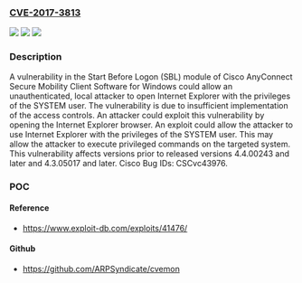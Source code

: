 ### [CVE-2017-3813](https://cve.mitre.org/cgi-bin/cvename.cgi?name=CVE-2017-3813)
![](https://img.shields.io/static/v1?label=Product&message=Cisco%20AnyConnect%20Secure%20Mobility%20Client%20Software%20for%20Windows%20Versions%20prior%20to%20released%20versions%204.4.00243%20and%20later%20and%204.3.05017%20and%20later.&color=blue)
![](https://img.shields.io/static/v1?label=Version&message=Cisco%20AnyConnect%20Secure%20Mobility%20Client%20Software%20for%20Windows%20Versions%20prior%20to%20released%20versions%204.4.00243%20and%20later%20and%204.3.05017%20and%20later.%20&color=brightgreen)
![](https://img.shields.io/static/v1?label=Vulnerability&message=CWE-264&color=brightgreen)

### Description

A vulnerability in the Start Before Logon (SBL) module of Cisco AnyConnect Secure Mobility Client Software for Windows could allow an unauthenticated, local attacker to open Internet Explorer with the privileges of the SYSTEM user. The vulnerability is due to insufficient implementation of the access controls. An attacker could exploit this vulnerability by opening the Internet Explorer browser. An exploit could allow the attacker to use Internet Explorer with the privileges of the SYSTEM user. This may allow the attacker to execute privileged commands on the targeted system. This vulnerability affects versions prior to released versions 4.4.00243 and later and 4.3.05017 and later. Cisco Bug IDs: CSCvc43976.

### POC

#### Reference
- https://www.exploit-db.com/exploits/41476/

#### Github
- https://github.com/ARPSyndicate/cvemon

